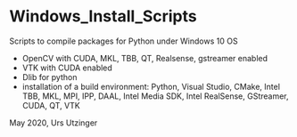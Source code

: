 # Windows_Install_Scripts
 
Scripts to compile packages for Python under Windows 10 OS

* OpenCV with CUDA, MKL, TBB, QT, Realsense, gstreamer enabled
* VTK with CUDA enabled
* Dlib for python
* installation of a build environment: Python, Visual Studio, CMake, Intel TBB, MKL, MPI, IPP, DAAL, Intel Media SDK, Intel RealSense, GStreamer, CUDA, QT, VTK

May 2020, Urs Utzinger
